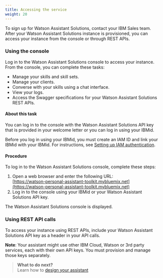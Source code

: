 ```yaml
---
title: Accessing the service
weight: 20
---
```

To sign up for Watson Assistant Solutions, contact your IBM Sales team. After your Watson Assistant Solutions instance is provisioned, you can access your instance from the console or through REST APIs.

### Using the console
Log in to the Watson Assistant Solutions console to access your instance.  From the console, you can complete these tasks:
- Manage your skills and skill sets.
- Manage your clients.
- Converse with your skills using a chat interface.
- View your logs.
- Access the Swagger specifications for your Watson Assistant Solutions REST APIs.<br>

#### About this task
You can log in to the console with the Watson Assistant Solutions API key that is provided in your welcome letter or you can log in using your IBMid.

Before you log in using your IBMid, you must create an IAM ID and link your IBMid with your IBMid.  For instructions, see [Setting up IAM authentication]({{site.baseurl}}/further-topics/login-with-IBMid/).

#### Procedure
To log in to the Watson Assistant Solutions console, complete these steps:
1. Open a web browser and enter the following URL:<br/>[https://watson-personal-assistant-toolkit.mybluemix.net](https://watson-personal-assistant-toolkit.mybluemix.net)
2. Log in to the console using your IBMid or your Watson Assistant Solutions API key.<br/>

The Watson Assistant Solutions console is displayed.

### Using REST API calls
To access your instance using REST APIs, include your Watson Assistant Solutions API key as a header in your API calls.

**Note**: Your assistant might use other IBM Cloud, Watson or 3rd party services, each with their own API keys. You must provision and manage those keys separately.

> **What to do next?**<br/>
Learn how to [design your assistant]({{site.baseurl}}/design/how-to-design-your-assistant)
